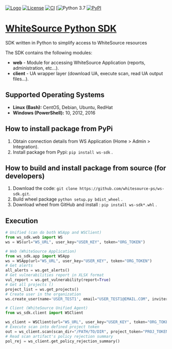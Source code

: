 [![Logo](https://whitesource-resources.s3.amazonaws.com/ws-sig-images/Whitesource_Logo_178x44.png)](https://www.whitesourcesoftware.com/)
[![License](https://img.shields.io/badge/License-Apache%202.0-yellowgreen.svg)](https://opensource.org/licenses/Apache-2.0)
[![CI](https://github.com/whitesource-ps/ws-sdk/actions/workflows/ci.yml/badge.svg)](https://github.com/whitesource-ps/ws-sdk/actions/workflows/ci.yml)
[![Python 3.7](https://upload.wikimedia.org/wikipedia/commons/7/76/Blue_Python_3.7%2B_Shield_Badge.svg)
[![PyPI](https://img.shields.io/pypi/v/ws-sdk?style=plastic)](https://pypi.org/project/ws-sdk/)

# [WhiteSource Python SDK](https://github.com/whitesource-ps/ws-sdk)
SDK written in Python to simplify access to WhiteSource resources

The SDK contains the following modules:
* **web** - Module for accessing WhiteSource Application (reports, administration, etc...).
* **client** - UA wrapper layer (download UA, execute scan, read UA output files...).

## Supported Operating Systems
- **Linux (Bash):**	CentOS, Debian, Ubuntu, RedHat
- **Windows (PowerShell):**	10, 2012, 2016

## How to install package from PyPi
1. Obtain connection details from WS Application (Home > Admin > Integration).
1. Install package from Pypi: `pip install ws-sdk` .

## How to build and install package from source (for developers)
1. Download the code: `git clone https://github.com/whitesource-ps/ws-sdk.git`.
1. Build wheel package `python setup.py bdist_wheel` .
1. Download wheel from GitHub and install : `pip install ws-sdk*.whl` .


## Execution

```python
# Unified (can do both WSApp and WSClient)
from ws_sdk.web import WS
ws = WS(url="WS_URL", user_key="USER_KEY", token="ORG_TOKEN")

# Web (WhiteSource Application)
from ws_sdk.app import WSApp
ws = WSApp(url="WS_URL", user_key="USER_KEY", token="ORG_TOKEN")
# Get alerts
all_alerts = ws.get_alerts()
# Get vulnerabilities report in XLSX format
vul_report = ws.get_vulnerability(report=True)
# Get all projects ()
project_list = ws.get_projects()
# Create user in the organization
ws.create_user(name='USER_TEST1', email="USER_TEST1@EMAIL.COM", inviter_email="INVITER@EMAIL.COM")

# Client (WhiteSource Unified Agent)
from ws_sdk.client import WSClient

ws_client = WSClient(url="WS_URL", user_key="USER_KEY", token="ORG_TOKEN", ua_path="/UA/WORKING/DIR")
# Execute scan into defined project token
out = ws_client.scan(scan_dir="/PATH/TO/DIR", project_token="PROJ_TOKEN", product_token="PROD_TOKEN")
# Read scan artifact's policy rejection summary
pol_rej = ws_client.get_policy_rejection_summary()
```
